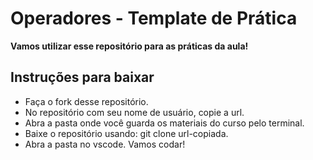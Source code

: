 # Operadores - Template de Prática
**Vamos utilizar esse repositório para as práticas da aula!**

## Instruções para baixar
- Faça o fork desse repositório.
- No repositório com seu nome de usuário, copie a url.
- Abra a pasta onde você guarda os materiais do curso pelo terminal.
- Baixe o repositório usando: git clone url-copiada.
- Abra a pasta no vscode. Vamos codar!
